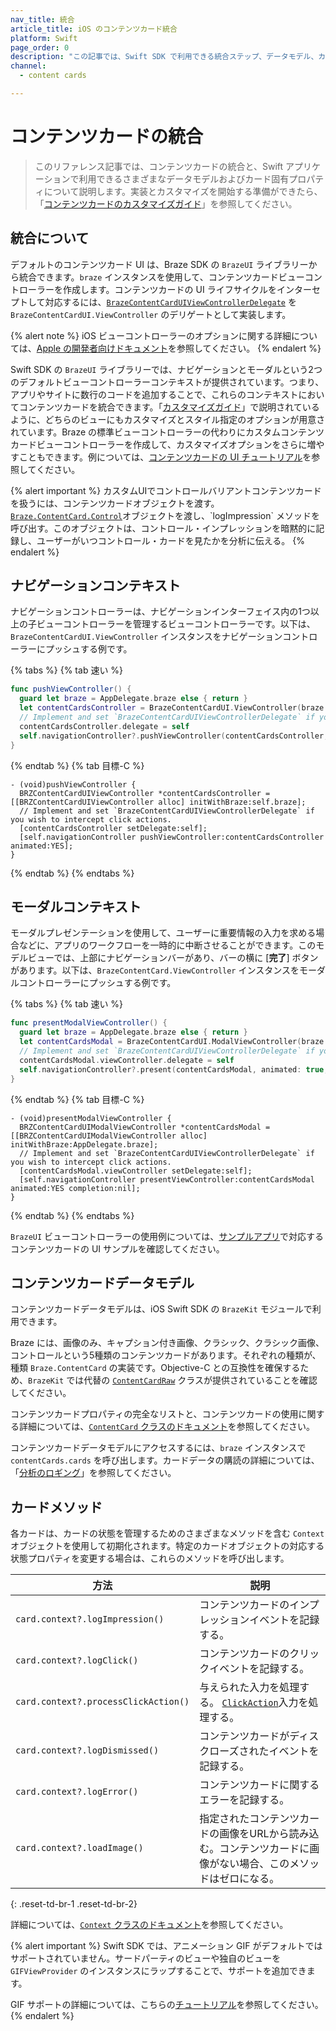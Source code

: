 ```yaml
---
nav_title: 統合
article_title: iOS のコンテンツカード統合
platform: Swift
page_order: 0
description: "この記事では、Swift SDK で利用できる統合ステップ、データモデル、カード固有プロパティについて説明します。"
channel:
  - content cards

---
```


# コンテンツカードの統合

> このリファレンス記事では、コンテンツカードの統合と、Swift アプリケーションで利用できるさまざまなデータモデルおよびカード固有プロパティについて説明します。実装とカスタマイズを開始する準備ができたら、「[コンテンツカードのカスタマイズガイド]({{site.baseurl}}/developer_guide/customization_guides/content_cards)」を参照してください。

## 統合について

デフォルトのコンテンツカード UI は、Braze SDK の `BrazeUI` ライブラリーから統合できます。`braze` インスタンスを使用して、コンテンツカードビューコントローラーを作成します。コンテンツカードの UI ライフサイクルをインターセプトして対応するには、[`BrazeContentCardUIViewControllerDelegate`](https://braze-inc.github.io/braze-swift-sdk/documentation/brazeui/brazecontentcarduiviewcontrollerdelegate) を `BrazeContentCardUI.ViewController` のデリゲートとして実装します。

{% alert note %}
iOS ビューコントローラーのオプションに関する詳細については、[Apple の開発者向けドキュメント](https://developer.apple.com/documentation/uikit/view_controllers/showing_and_hiding_view_controllers)を参照してください。
{% endalert %}

Swift SDK の `BrazeUI` ライブラリーでは、ナビゲーションとモーダルという2つのデフォルトビューコントローラーコンテキストが提供されています。つまり、アプリやサイトに数行のコードを追加することで、これらのコンテキストにおいてコンテンツカードを統合できます。「[カスタマイズガイド]({{site.baseurl}}/developer_guide/customization_guides/content_cards/customizing_styles/?tab=ios)」で説明されているように、どちらのビューにもカスタマイズとスタイル指定のオプションが用意されています。Braze の標準ビューコントローラーの代わりにカスタムコンテンツカードビューコントローラーを作成して、カスタマイズオプションをさらに増やすこともできます。例については、[コンテンツカードの UI チュートリアル](https://braze-inc.github.io/braze-swift-sdk/tutorials/braze/c2-contentcardsui/)を参照してください。

{% alert important %}
カスタムUIでコントロールバリアントコンテンツカードを扱うには、コンテンツカードオブジェクトを渡す。 [`Braze.ContentCard.Control`](https://braze-inc.github.io/braze-swift-sdk/documentation/brazekit/braze/contentcard/control(_:))オブジェクトを渡し、`logImpression` メソッドを呼び出す。このオブジェクトは、コントロール・インプレッションを暗黙的に記録し、ユーザーがいつコントロール・カードを見たかを分析に伝える。
{% endalert %}

## ナビゲーションコンテキスト

ナビゲーションコントローラーは、ナビゲーションインターフェイス内の1つ以上の子ビューコントローラーを管理するビューコントローラーです。以下は、`BrazeContentCardUI.ViewController` インスタンスをナビゲーションコントローラーにプッシュする例です。

{% tabs %}
{% tab 速い %}

```swift
func pushViewController() {
  guard let braze = AppDelegate.braze else { return }
  let contentCardsController = BrazeContentCardUI.ViewController(braze: braze)
  // Implement and set `BrazeContentCardUIViewControllerDelegate` if you wish to intercept click actions.
  contentCardsController.delegate = self
  self.navigationController?.pushViewController(contentCardsController, animated: true)
}
```

{% endtab %}
{% tab 目標-C %}

```objc
- (void)pushViewController {
  BRZContentCardUIViewController *contentCardsController = [[BRZContentCardUIViewController alloc] initWithBraze:self.braze];
  // Implement and set `BrazeContentCardUIViewControllerDelegate` if you wish to intercept click actions.
  [contentCardsController setDelegate:self];
  [self.navigationController pushViewController:contentCardsController animated:YES];
}
```

{% endtab %}
{% endtabs %}

## モーダルコンテキスト

モーダルプレゼンテーションを使用して、ユーザーに重要情報の入力を求める場合などに、アプリのワークフローを一時的に中断させることができます。このモデルビューでは、上部にナビゲーションバーがあり、バーの横に \[**完了**] ボタンがあります。以下は、`BrazeContentCard.ViewController` インスタンスをモーダルコントローラーにプッシュする例です。

{% tabs %}
{% tab 速い %}

```swift
func presentModalViewController() {
  guard let braze = AppDelegate.braze else { return }
  let contentCardsModal = BrazeContentCardUI.ModalViewController(braze: braze)
  // Implement and set `BrazeContentCardUIViewControllerDelegate` if you wish to intercept click actions.
  contentCardsModal.viewController.delegate = self
  self.navigationController?.present(contentCardsModal, animated: true, completion: nil)
}
```

{% endtab %}
{% tab 目標-C %}

```objc
- (void)presentModalViewController {
  BRZContentCardUIModalViewController *contentCardsModal = [[BRZContentCardUIModalViewController alloc] initWithBraze:AppDelegate.braze];
  // Implement and set `BrazeContentCardUIViewControllerDelegate` if you wish to intercept click actions.
  [contentCardsModal.viewController setDelegate:self];
  [self.navigationController presentViewController:contentCardsModal animated:YES completion:nil];
}
```

{% endtab %}
{% endtabs %}

`BrazeUI` ビューコントローラーの使用例については、[サンプルアプリ](https://github.com/braze-inc/braze-swift-sdk/tree/main/Examples)で対応するコンテンツカードの UI サンプルを確認してください。

## コンテンツカードデータモデル

コンテンツカードデータモデルは、iOS Swift SDK の `BrazeKit` モジュールで利用できます。

Braze には、画像のみ、キャプション付き画像、クラシック、クラシック画像、コントロールという5種類のコンテンツカードがあります。それぞれの種類が、種類 `Braze.ContentCard` の実装です。Objective-C との互換性を確保するため、`BrazeKit` では代替の [`ContentCardRaw`](https://braze-inc.github.io/braze-swift-sdk/documentation/brazekit/braze/contentcardraw) クラスが提供されていることを確認してください。

コンテンツカードプロパティの完全なリストと、コンテンツカードの使用に関する詳細については、[`ContentCard` クラスのドキュメント](https://braze-inc.github.io/braze-swift-sdk/documentation/brazekit/braze/contentcard)を参照してください。

コンテンツカードデータモデルにアクセスするには、`braze` インスタンスで `contentCards.cards` を呼び出します。カードデータの購読の詳細については、「[分析のロギング]({{site.baseurl}}/developer_guide/customization_guides/content_cards/logging_analytics)」を参照してください。

## カードメソッド

各カードは、カードの状態を管理するためのさまざまなメソッドを含む `Context` オブジェクトを使用して初期化されます。特定のカードオブジェクトの対応する状態プロパティを変更する場合は、これらのメソッドを呼び出します。

| 方法                               | 説明                                                                                                                              |
|--------------------------------------|------------------------------------------------------------------------------------------------------------------------------------------|
| `card.context?.logImpression()`      | コンテンツカードのインプレッションイベントを記録する。                                                                                                   |
| `card.context?.logClick()`           | コンテンツカードのクリックイベントを記録する。                                                                                                        |
| `card.context?.processClickAction()` | 与えられた入力を処理する。 [`ClickAction`](https://braze-inc.github.io/braze-swift-sdk/documentation/brazekit/braze/contentcard/clickaction)入力を処理する。 |
| `card.context?.logDismissed()`       | コンテンツカードがディスクローズされたイベントを記録する。                                                                                                    |
| `card.context?.logError()`           | コンテンツカードに関するエラーを記録する。                                                                                                |
| `card.context?.loadImage()`          | 指定されたコンテンツカードの画像をURLから読み込む。コンテンツカードに画像がない場合、このメソッドはゼロになる。                         |
{: .reset-td-br-1 .reset-td-br-2}

詳細については、[`Context` クラスのドキュメント](https://braze-inc.github.io/braze-swift-sdk/documentation/brazekit/braze/contentcardraw/context-swift.class)を参照してください。

{% alert important %}
Swift SDK では、アニメーション GIF がデフォルトではサポートされていません。サードパーティのビューや独自のビューを `GIFViewProvider` のインスタンスにラップすることで、サポートを追加できます。

GIF サポートの詳細については、こちらの[チュートリアル](https://braze-inc.github.io/braze-swift-sdk/tutorials/braze/c3-gif-support)を参照してください。
{% endalert %}
